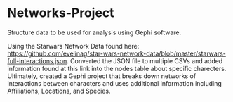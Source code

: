 # Networks-Project
Structure data to be used for analysis using Gephi software.

Using the Starwars Network Data found here: https://github.com/evelinag/star-wars-network-data/blob/master/starwars-full-interactions.json. Converted the JSON file to multiple CSVs and added information found at this link  into the nodes table about specific charecters. Ultimately, created a Gephi project that breaks down networks of interactions between characters and uses additional information including Affiliations, Locations, and Species.
